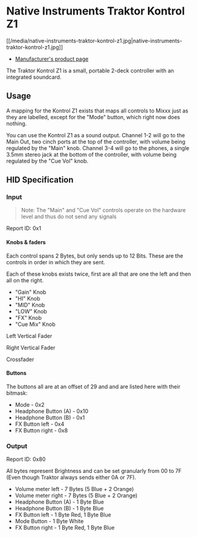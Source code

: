 # Native Instruments Traktor Kontrol Z1

[[/media/native-instruments-traktor-kontrol-z1.jpg|native-instruments-traktor-kontrol-z1.jpg]]

  - [Manufacturer's product
    page](https://www.native-instruments.com/de/products/traktor/traktor-for-ios/traktor-kontrol-z1/)

The Traktor Kontrol Z1 is a small, portable 2-deck controller with an
integrated soundcard.

## Usage

A mapping for the Kontrol Z1 exists that maps all controls to Mixxx just
as they are labelled, except for the "Mode" button, which right now does
nothing.

You can use the Kontrol Z1 as a sound output. Channel 1-2 will go to the
Main Out, two cinch ports at the top of the controller, with volume
being regulated by the "Main" knob. Channel 3-4 will go to the phones, a
single 3.5mm stereo jack at the bottom of the controller, with volume
being regulated by the "Cue Vol" knob.

## HID Specification

### Input

> Note: The "Main" and "Cue Vol" controls operate on the hardware level
> and thus do not send any signals

Report ID: 0x1

#### Knobs & faders

Each control spans 2 Bytes, but only sends up to 12 Bits. These are the
controls in order in which they are sent.

Each of these knobs exists twice, first are all that are one the left
and then all on the right.

  - "Gain" Knob
  - "HI" Knob
  - "MID" Knob
  - "LOW" Knob
  - "FX" Knob
  - "Cue Mix" Knob

Left Vertical Fader

Right Vertical Fader

Crossfader

#### Buttons

The buttons all are at an offset of 29 and and are listed here with
their bitmask:

  - Mode - 0x2
  - Headphone Button (A) - 0x10
  - Headphone Button (B) - 0x1
  - FX Button left - 0x4
  - FX Button right - 0x8

### Output

Report ID: 0x80

All bytes represent Brightness and can be set granularly from 00 to 7F
(Even though Traktor always sends either 0A or 7F).

  - Volume meter left - 7 Bytes (5 Blue + 2 Orange)
  - Volume meter right - 7 Bytes (5 Blue + 2 Orange)
  - Headphone Button (A) - 1 Byte Blue
  - Headphone Button (B) - 1 Byte Blue
  - FX Button left - 1 Byte Red, 1 Byte Blue
  - Mode Button - 1 Byte White
  - FX Button right - 1 Byte Red, 1 Byte Blue
